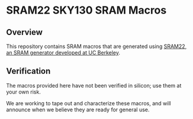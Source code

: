  
# SRAM22 SKY130 SRAM Macros

## Overview
This repository contains SRAM macros that are generated using [SRAM22, an SRAM generator developed at UC Berkeley](https://github.com/rahulk29/sram22).

## Verification

The macros provided here have not been verified in silicon; use them at your own risk.

We are working to tape out and characterize these macros, and will announce when we believe they are ready for general use.

